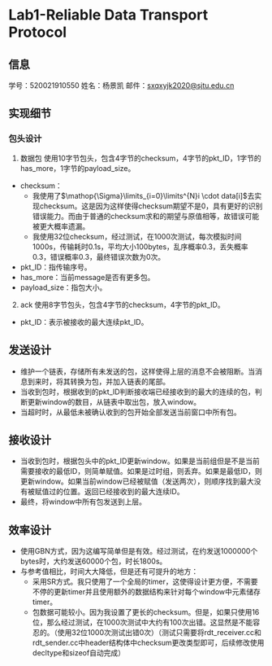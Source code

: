 # Lab1-Reliable Data Transport Protocol

## 信息

学号：520021910550
姓名：杨景凯
邮件：sxqxyjk2020@sjtu.edu.cn

## 实现细节

### 包头设计

1. 数据包
使用10字节包头，包含4字节的checksum，4字节的pkt_ID，1字节的has_more，1字节的payload_size。
- checksum：
  - 我使用了$\mathop{\Sigma}\limits_{i=0}\limits^{N}i \cdot data[i]$去实现checksum。这是因为这样使得checksum期望不是0，具有更好的识别错误能力。而由于普通的checksum求和的期望与原值相等，故错误可能被更大概率遗漏。
  - 我使用32位checksum，经过测试，在1000次测试，每次模拟时间1000s，传输耗时0.1s，平均大小100bytes，乱序概率0.3，丢失概率0.3，错误概率0.3，最终错误次数为0次。
- pkt_ID：指传输序号。
- has_more：当前message是否有更多包。
- payload_size：指包大小。

2. ack
使用8字节包头，包含4字节的checksum，4字节的pkt_ID。
- pkt_ID：表示被接收的最大连续pkt_ID。

## 发送设计

- 维护一个链表，存储所有未发送的包，这样使得上层的消息不会被阻断。当消息到来时，将其转换为包，并加入链表的尾部。
- 当收到包时，根据收到的pkt_ID判断接收端已经接收到的最大的连续的包，判断更新window的数目，从链表中取出包，放入window。
- 当超时时，从最低未被确认收到的包开始全部发送当前窗口中所有包。

## 接收设计

- 当收到包时，根据包头中的pkt_ID更新window。如果是当前组但是不是当前需要接收的最低ID，则简单赋值。如果是过时组，则丢弃。如果是最低ID，则更新window。如果当前window已经被赋值（发送两次），则顺序找到最大没有被赋值过的位置。返回已经接收到的最大连续ID。
- 最终，将window中所有包发送到上层。

## 效率设计

- 使用GBN方式，因为这编写简单但是有效。经过测试，在约发送1000000个bytes时，大约发送60000个包，时长1800s。
- 与参考值相比，时间大大降低，但是还有可提升的地方：
  - 采用SR方式。我只使用了一个全局的timer，这使得设计更方便，不需要不停的更新timer并且使用额外的数据结构来针对每个window中元素储存timer。
  - 包数据可能较小。因为我设置了更长的checksum。但是，如果只使用16位，那么经过测试，在1000次测试中大约有100次出错。这显然是不能容忍的。（使用32位1000次测试出错0次）（测试只需要将rdt_receiver.cc和rdt_sender.cc中header结构体中checksum更改类型即可，后续修改使用decltype和sizeof自动完成）